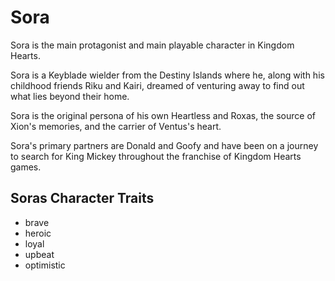 # Sora

Sora is the main protagonist and main playable character in Kingdom Hearts.

Sora is a Keyblade wielder from the Destiny Islands where he, along with his childhood friends Riku and Kairi, dreamed of venturing away to find out what lies beyond their home.

Sora is the original persona of his own Heartless and Roxas, the source of Xion's memories, and the carrier of Ventus's heart.

Sora's primary partners are Donald and Goofy and have been on a journey to search for King Mickey throughout the franchise of Kingdom Hearts games.

## Soras Character Traits

* brave
* heroic
* loyal
* upbeat
* optimistic
